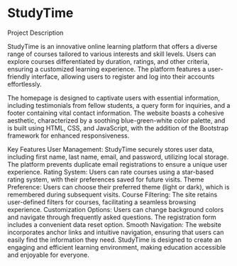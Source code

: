 # StudyTime
Project Description

StudyTime is an innovative online learning platform that offers a diverse range of courses tailored to various interests and skill levels. Users can explore courses differentiated by duration, ratings, and other criteria, ensuring a customized learning experience. The platform features a user-friendly interface, allowing users to register and log into their accounts effortlessly.

The homepage is designed to captivate users with essential information, including testimonials from fellow students, a query form for inquiries, and a footer containing vital contact information. The website boasts a cohesive aesthetic, characterized by a soothing blue-green-white color palette, and is built using HTML, CSS, and JavaScript, with the addition of the Bootstrap framework for enhanced responsiveness.

Key Features
User Management: StudyTime securely stores user data, including first name, last name, email, and password, utilizing local storage. The platform prevents duplicate email registrations to ensure a unique user experience.
Rating System: Users can rate courses using a star-based rating system, with their preferences saved for future visits.
Theme Preference: Users can choose their preferred theme (light or dark), which is remembered during subsequent visits.
Course Filtering: The site retains user-defined filters for courses, facilitating a seamless browsing experience.
Customization Options: Users can change background colors and navigate through frequently asked questions. The registration form includes a convenient data reset option.
Smooth Navigation: The website incorporates anchor links and intuitive navigation, ensuring that users can easily find the information they need.
StudyTime is designed to create an engaging and efficient learning environment, making education accessible and enjoyable for everyone.
